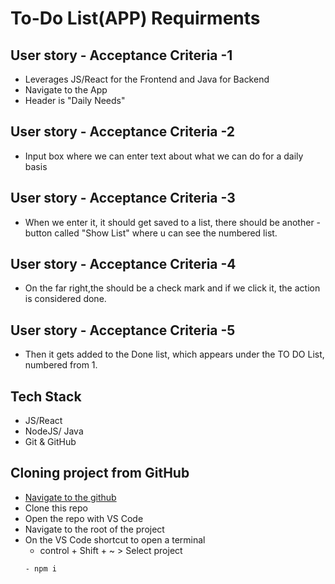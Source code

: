 # To-Do List(APP) Requirments

## User story - Acceptance Criteria -1
- Leverages JS/React for the Frontend and Java for Backend
- Navigate to the App
- Header is "Daily Needs"

## User story - Acceptance Criteria -2
- Input box where we can enter text about what we can do for a daily basis


## User story - Acceptance Criteria -3
- When we enter it, it should get saved to a list, there should be another - button called "Show List" where u can see the numbered list. 

## User story - Acceptance Criteria -4
- On the far right,the should be a check mark and if we click it, the action is considered done. 

## User story - Acceptance Criteria -5
- Then it gets added to the Done list, which appears under the TO DO List, numbered from 1. 

## Tech Stack 
- JS/React
- NodeJS/ Java
- Git & GitHub

## Cloning project from GitHub
- [Navigate to the github](https://github.com/MohammedR35/practiceProject)
- Clone this repo
- Open the repo with VS Code
- Navigate to the root of the project 
- On the VS Code shortcut to open a terminal
    - control + Shift + ~ > Select project 
    ```
    - npm i 
    ```
